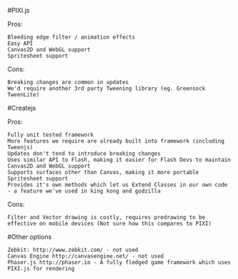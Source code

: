 #PIXI.js

Pros:

    Bleeding edge filter / animation effects
    Easy API
    Canvas2D and WebGL support
    Spritesheet support

Cons:

    Breaking changes are common in updates
    We'd require another 3rd party Tweening library (eg. Greensock TweenLite)


#Createjs

Pros:

    Fully unit tested framework
    More features we require are already built into framework (including Tweenjs)
    Updates don't tend to introduce breaking changes
    Uses similar API to Flash, making it easier for Flash Devs to maintain
    Canvas2D and WebGL support
    Supports surfaces other than Canvas, making it more portable
    Spritesheet support
    Provides it's own methods which let us Extend Classes in our own code - a feature we've used in king kong and godzilla

Cons:

    Filter and Vector drawing is costly, requires predrawing to be effective on mobile devices (Not sure how this compares to PIXI)

#Other options

    Zebkit: http://www.zebkit.com/ - not used
    Canvas Engine http://canvasengine.net/ - not used
    Phaser.js http://phaser.io - A fully fledged game framework which uses PIXI.js for rendering












